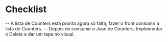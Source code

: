 # Checklist

-- A lista de Counters está pronta agora só falta, fazer o front consumir a lista de Counters.
-- Depois de consumir o Json de Counters, Implementar o Delete e dar um tapa no visual.